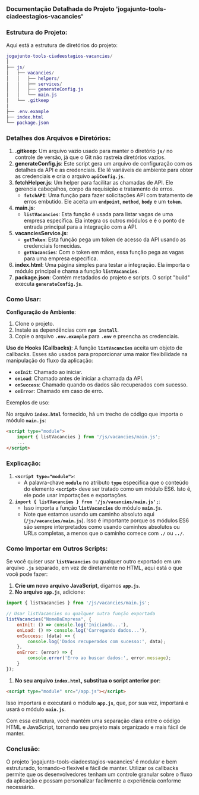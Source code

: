 ### **Documentação Detalhada do Projeto 'jogajunto-tools-ciadeestagios-vacancies'**

### Estrutura do Projeto:

Aqui está a estrutura de diretórios do projeto:

```lua
jogajunto-tools-ciadeestagios-vacancies/
│
├── js/
│   ├── vacancies/
│   │   ├── helpers/
│   │   ├── services/
│   │   ├── generateConfig.js
│   │   └── main.js
│   └── .gitkeep
│
├── .env.example
├── index.html
└── package.json
```

### Detalhes dos Arquivos e Diretórios:

1. **.gitkeep**: Um arquivo vazio usado para manter o diretório **`js/`** no controle de versão, já que o Git não rastreia diretórios vazios.
2. **generateConfig.js**: Este script gera um arquivo de configuração com os detalhes da API e as credenciais. Ele lê variáveis de ambiente para obter as credenciais e cria o arquivo **`apiConfig.js`**.
3. **fetchHelper.js**: Um helper para facilitar as chamadas de API. Ele gerencia cabeçalhos, corpo da requisição e tratamento de erros.
    - **`fetchAPI`**: Uma função para fazer solicitações API com tratamento de erros embutido. Ele aceita um **`endpoint`**, **`method`**, **`body`** e um **`token`**.
4. **main.js**:
    - **`listVacancies`**: Esta função é usada para listar vagas de uma empresa específica. Ela integra os outros módulos e é o ponto de entrada principal para a integração com a API.
5. **vacanciesService.js**:
    - **`getToken`**: Esta função pega um token de acesso da API usando as credenciais fornecidas.
    - **`getVacancies`**: Com o token em mãos, essa função pega as vagas para uma empresa específica.
6. **index.html**: Uma página simples para testar a integração. Ela importa o módulo principal e chama a função **`listVacancies`**.
7. **package.json**: Contém metadados do projeto e scripts. O script "build" executa **`generateConfig.js`**.

### Como Usar:

**Configuração de Ambiente**:

1. Clone o projeto.
2. Instale as dependências com **`npm install`**.
3. Copie o arquivo **`.env.example`** para **`.env`** e preencha as credenciais.

**Uso de Hooks (Callbacks)**:
A função **`listVacancies`** aceita um objeto de callbacks. Esses são usados para proporcionar uma maior flexibilidade na manipulação do fluxo da aplicação:

- **`onInit`**: Chamado ao iniciar.
- **`onLoad`**: Chamado antes de iniciar a chamada da API.
- **`onSuccess`**: Chamado quando os dados são recuperados com sucesso.
- **`onError`**: Chamado em caso de erro.

Exemplos de uso:

No arquivo **`index.html`** fornecido, há um trecho de código que importa o módulo **`main.js`**:

```html
<script type="module">
    import { listVacancies } from '/js/vacancies/main.js';
    ...
</script>
```

### Explicação:

1. **`<script type="module">`**:
    - A palavra-chave **`module`** no atributo **`type`** especifica que o conteúdo do elemento **`<script>`** deve ser tratado como um módulo ES6. Isto é, ele pode usar importações e exportações.
2. **`import { listVacancies } from '/js/vacancies/main.js';`**:
    - Isso importa a função **`listVacancies`** do módulo **`main.js`**.
    - Note que estamos usando um caminho absoluto aqui (**`/js/vacancies/main.js`**). Isso é importante porque os módulos ES6 são sempre interpretados como usando caminhos absolutos ou URLs completas, a menos que o caminho comece com **`./`** ou **`../`**.

### Como Importar em Outros Scripts:

Se você quiser usar **`listVacancies`** ou qualquer outro exportado em um arquivo **`.js`** separado, em vez de diretamente no HTML, aqui está o que você pode fazer:

1. **Crie um novo arquivo JavaScript**, digamos **`app.js`**.
2. **No arquivo `app.js`**, adicione:

```jsx
import { listVacancies } from '/js/vacancies/main.js';

// Usar listVacancies ou qualquer outra função exportada
listVacancies("NomeDaEmpresa", {
    onInit: () => console.log('Iniciando...'),
    onLoad: () => console.log('Carregando dados...'),
    onSuccess: (data) => {
        console.log('Dados recuperados com sucesso:', data);
    },
    onError: (error) => {
        console.error('Erro ao buscar dados:', error.message);
    }
});
```

1. **No seu arquivo `index.html`, substitua o script anterior por**:

```html
<script type="module" src="/app.js"></script>
```

Isso importará e executará o módulo **`app.js`**, que, por sua vez, importará e usará o módulo **`main.js`**.

Com essa estrutura, você mantém uma separação clara entre o código HTML e JavaScript, tornando seu projeto mais organizado e mais fácil de manter.

### Conclusão:

O projeto 'jogajunto-tools-ciadeestagios-vacancies' é modular e bem estruturado, tornando-o flexível e fácil de manter. Utilizar os callbacks permite que os desenvolvedores tenham um controle granular sobre o fluxo da aplicação e possam personalizar facilmente a experiência conforme necessário.
